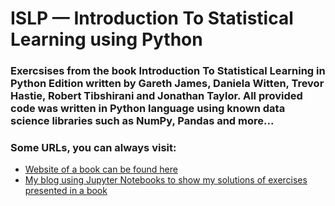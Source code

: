 # ISLP — Introduction To Statistical Learning using Python

### Exercsises from the book Introduction To Statistical Learning in Python Edition written by Gareth James, Daniela Witten, Trevor Hastie, Robert Tibshirani and Jonathan Taylor. All provided code was written in Python language using known data science libraries such as NumPy, Pandas and more...

### Some URLs, you can always visit:
* [Website of a book can be found here](https://www.statlearning.com/)
* [My blog using Jupyter Notebooks to show my solutions of exercises presented in a book]()
